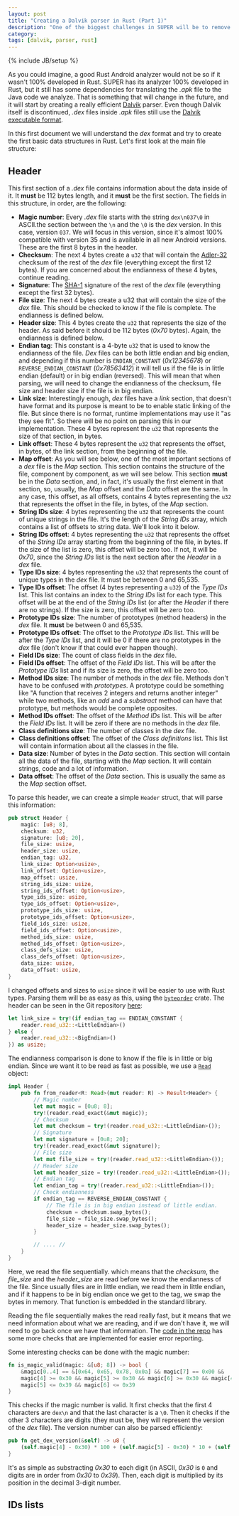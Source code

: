 ```yaml
---
layout: post
title: "Creating a Dalvik parser in Rust (Part 1)"
description: "One of the biggest challenges in SUPER will be to remove Java dependencies. First, we will need a complete Dalvik parser. (Part 1)"
category:
tags: [dalvik, parser, rust]
---
```

{% include JB/setup %}

As you could imagine, a good Rust Android analyzer would not be so if it wasn't 100% developed in
Rust. SUPER has its analyzer 100% developed in Rust, but it still has some dependencies for
translating the *.apk* file to the Java code we analyze. That is something that will change in the
future, and it will start by creating a really efficient [Dalvik][dalvik_wikipedia] parser. Even
though Dalvik itself is discontinued, *.dex* files inside *.apk* files still use the
[Dalvik executable format][dex_format].

In this first document we will understand the *dex* format and try to create the first basic data
structures in Rust. Let's first look at the main file structure:

## Header ##

This first section of a *.dex* file contains information about the data inside of it. It **must** be
112 bytes length, and it **must** be the first section. The fields in this structure, in order, are
the following:
  - **Magic number**: Every *.dex* file starts with the string `dex\n037\0` in ASCII.the section
    between the `\n` and the `\0` is the *dex* version. In this case, version `037`. We will focus
    in this version, since it's almost 100% compatible with version 35 and is available in all new
    Android versions. These are the first 8 bytes in the header.
  - **Checksum**: The next 4 bytes create a `u32` that will contain the [Adler-32][adler_32]
    checksum of the rest of the *dex* file (everything except the first 12 bytes). If you are
    concerned about the endianness of these 4 bytes, continue reading.
  - **Signature**: The [SHA-1][sha-1] signature of the rest of the *dex* file (everything except the
    first 32 bytes).
  - **File size**: The next 4 bytes create a u32 that will contain the size of the *dex* file. This
    should be checked to know if the file is complete. The endianness is defined below.
  - **Header size**: This 4 bytes create the `u32` that represents the size of the header. As said
    before it should be 112 bytes (*0x70* bytes). Again, the endianness is defined below.
  - **Endian tag**: This constant is a 4-byte `u32` that is used to know the endianness of the file.
    *Dex* files can be both little endian and big endian, and depending if this number is
    `ENDIAN_CONSTANT` (*0x12345678*) or `REVERSE_ENDIAN_CONSTANT` (*0x78563412*) it will tell us if
    the file is in little endian (default) or in big endian (reversed). This will mean that when
    parsing, we will need to change the endianness of the checksum, file size and header size if
    the file is in big endian.
  - **Link size**: Interestingly enough, *dex* files have a *link* section, that doesn't have format
    and its purpose is meant to be to enable static linking of the file. But since there is no
    format, runtime implementations may use it "as they see fit". So there will be no point on
    parsing this in our implementation. These 4 bytes represent the `u32` that represents the size
    of that section, in bytes.
  - **Link offset**: These 4 bytes represent the `u32` that represents the offset, in bytes, of the
    link section, from the beginning of the file.
  - **Map offset**: As you will see below, one of the most important sections of a *dex* file is the
    *Map* section. This section contains the structure of the file, component by component, as we
    will see below. This section **must** be in the *Data* section, and, in fact, it's usually the
    first element in that section, so, usually, the *Map* offset and the *Data* offset are the
    same. In any case, this offset, as all offsets, contains 4 bytes representing the `u32` that
    represents the offset in the file, in bytes, of the *Map* section.
  - **String IDs size**: 4 bytes representing the `u32` that represents the count of unique strings
    in the file. It's the length of the *String IDs* array, which contains a list of offsets to
    string data. We'll look into it below.
  - **String IDs offset**: 4 bytes representing the `u32` that represents the offset of the *String
    IDs* array starting from the beginning of the file, in bytes. If the size of the list is zero,
    this offset will be zero too. If not, it will be *0x70*, since the *String IDs* list is the
    next section after the *Header* in a *dex* file.
  - **Type IDs size**: 4 bytes representing the `u32` that represents the count of unique types in
    the *dex* file. It must be between 0 and 65,535.
  - **Type IDs offset**: The offset (4 bytes representing a `u32`) of the *Type IDs* list. This
    list contains an index to the *String IDs* list for each type. This offset will be at the end
    of the *String IDs* list (or after the *Header* if there are no strings). If the size is zero,
    this offset will be zero too.
  - **Prototype IDs size**: The number of prototypes (method headers) in the *dex* file. It **must**
    be between 0 and 65,535.
  - **Prototype IDs offset**: The offset to the *Prototype IDs* list. This will be after the *Type
    IDs* list, and it will be 0 if there are no prototypes in the *dex* file (don't know if that
    could ever happen though).
  - **Field IDs size**: The count of class fields in the *dex* file.
  - **Field IDs offset**: The offset of the *Field IDs* list. This will be after the *Prototype IDs*
    list and if its size is zero, the offset will be zero too.
  - **Method IDs size**: The number of methods in the *dex* file. Methods don't have to be confused
    with *prototypes*. A prototype could be something like "A function that receives 2 integers and
    returns another integer" while two methods, like an *add* and a *substract* method can have that
    prototype, but methods would be complete opposites.
  - **Method IDs offset**: The offset of the *Method IDs* list. This will be after the *Field IDs*
    list. It will be zero if there are no methods in the *dex* file.
  - **Class definitions size**: The number of classes in the *dex* file.
  - **Class definitions offset**: The offset of the *Class definitions* list. This list will
    contain information about all the classes in the file.
  - **Data size**: Number of bytes in the *Data* section. This section will contain all the data of
    the file, starting with the *Map* section. It will contain strings, code and a lot of
    information.
  - **Data offset**: The offset of the *Data* section. This is usually the same as the *Map* section
    offset.

To parse this header, we can create a simple `Header` struct, that will parse this information:

```rust
pub struct Header {
    magic: [u8; 8],
    checksum: u32,
    signature: [u8; 20],
    file_size: usize,
    header_size: usize,
    endian_tag: u32,
    link_size: Option<usize>,
    link_offset: Option<usize>,
    map_offset: usize,
    string_ids_size: usize,
    string_ids_offset: Option<usize>,
    type_ids_size: usize,
    type_ids_offset: Option<usize>,
    prototype_ids_size: usize,
    prototype_ids_offset: Option<usize>,
    field_ids_size: usize,
    field_ids_offset: Option<usize>,
    method_ids_size: usize,
    method_ids_offset: Option<usize>,
    class_defs_size: usize,
    class_defs_offset: Option<usize>,
    data_size: usize,
    data_offset: usize,
}
```

I changed offsets and sizes to `usize` since it will be easier to use with Rust types. Parsing them
will be as easy as this, using the [`byteorder`](crate-byteorder) crate. The header can be seen in
the Git repository [here][header-code]:

```rust
let link_size = try!(if endian_tag == ENDIAN_CONSTANT {
    reader.read_u32::<LittleEndian>()
} else {
    reader.read_u32::<BigEndian>()
}) as usize;
```

The endianness comparison is done to know if the file is in little or big endian. Since we want it
to be read as fast as possible, we use a [`Read`][std-read] object:

```rust
impl Header {
    pub fn from_reader<R: Read>(mut reader: R) -> Result<Header> {
        // Magic number
        let mut magic = [0u8; 8];
        try!(reader.read_exact(&mut magic));
        // Checksum
        let mut checksum = try!(reader.read_u32::<LittleEndian>());
        // Signature
        let mut signature = [0u8; 20];
        try!(reader.read_exact(&mut signature));
        // File size
        let mut file_size = try!(reader.read_u32::<LittleEndian>());
        // Header size
        let mut header_size = try!(reader.read_u32::<LittleEndian>());
        // Endian tag
        let endian_tag = try!(reader.read_u32::<LittleEndian>());
        // Check endianness
        if endian_tag == REVERSE_ENDIAN_CONSTANT {
            // The file is in big endian instead of little endian.
            checksum = checksum.swap_bytes();
            file_size = file_size.swap_bytes();
            header_size = header_size.swap_bytes();
        }

        // .... //
    }
}
```

Here, we read the file sequentially. which means that the *checksum*, the *file_size* and the
*header_size* are read before we know the endianness of the file. Since usually files are in little
endian, we read them in little endian, and if it happens to be in big endian once we get to the
tag, we swap the bytes in memory. That function is embedded in the standard library.

Reading the file sequentially makes the read really fast, but it means that we need information
about what we are reading, and if we don't have it, we will need to go back once we have that
information. The [code in the repo][header-code] has some more checks that are implemented for
easier error reporting.

Some interesting checks can be done with the magic number:
```rust
fn is_magic_valid(magic: &[u8; 8]) -> bool {
    &magic[0..4] == &[0x64, 0x65, 0x78, 0x0a] && magic[7] == 0x00 &&
    magic[4] >= 0x30 && magic[5] >= 0x30 && magic[6] >= 0x30 && magic[4] <= 0x39 &&
    magic[5] <= 0x39 && magic[6] <= 0x39
}
```
This checks if the magic number is valid. It first checks that the first 4 characters are `dex\n`
and that the last character is a `\0`. Then it checks if the other 3 characters are digits (they
must be, they will represent the version of the *dex* file). The version number can also be parsed
efficiently:
```rust
pub fn get_dex_version(&self) -> u8 {
    (self.magic[4] - 0x30) * 100 + (self.magic[5] - 0x30) * 10 + (self.magic[6] - 0x30)
}
```

It's as simple as substracting *0x30* to each digit (in ASCII, *0x30* is `0` and digits are in
order from *0x30* to *0x39*). Then, each digit is multiplied by its position in the decimal 3-digit
number.

## IDs lists

[dalvik_wikipedia]: https://en.wikipedia.org/wiki/Dalvik_(software)
[dex_format]: http://source.android.com/devices/tech/dalvik/dex-format.html
[adler_32]: https://en.wikipedia.org/wiki/Adler-32
[sha-1]: https://en.wikipedia.org/wiki/SHA-1
[crate-byteorder]: https://crates.io/crates/byteorder
[std-read]: https://doc.rust-lang.org/std/io/trait.Read.html
[header-code]: https://github.com/SUPERAndroidAnalyzer/dalvik/blob/5bd058f84d417ace2d8f0e89e83f315691cfbf91/src/header.rs
